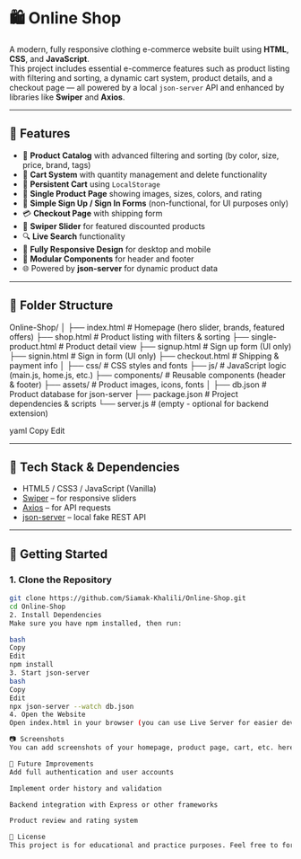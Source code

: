 # 🛍️ Online Shop

A modern, fully responsive clothing e-commerce website built using **HTML**, **CSS**, and **JavaScript**.  
This project includes essential e-commerce features such as product listing with filtering and sorting, a dynamic cart system, product details, and a checkout page — all powered by a local `json-server` API and enhanced by libraries like **Swiper** and **Axios**.

---

## 📌 Features

- 🛒 **Product Catalog** with advanced filtering and sorting (by color, size, price, brand, tags)
- 🧺 **Cart System** with quantity management and delete functionality
- 💾 **Persistent Cart** using `LocalStorage`
- 👕 **Single Product Page** showing images, sizes, colors, and rating
- 🔐 **Simple Sign Up / Sign In Forms** (non-functional, for UI purposes only)
- 💳 **Checkout Page** with shipping form
- 🎯 **Swiper Slider** for featured discounted products
- 🔍 **Live Search** functionality
- 📱 **Fully Responsive Design** for desktop and mobile
- 🧩 **Modular Components** for header and footer
- 🌐 Powered by **json-server** for dynamic product data

---

## 📁 Folder Structure

Online-Shop/
│
├── index.html # Homepage (hero slider, brands, featured offers)
├── shop.html # Product listing with filters & sorting
├── single-product.html # Product detail view
├── signup.html # Sign up form (UI only)
├── signin.html # Sign in form (UI only)
├── checkout.html # Shipping & payment info
│
├── css/ # CSS styles and fonts
├── js/ # JavaScript logic (main.js, home.js, etc.)
├── components/ # Reusable components (header & footer)
├── assets/ # Product images, icons, fonts
│
├── db.json # Product database for json-server
├── package.json # Project dependencies & scripts
└── server.js # (empty - optional for backend extension)

yaml
Copy
Edit

---

## 🧰 Tech Stack & Dependencies

- HTML5 / CSS3 / JavaScript (Vanilla)
- [Swiper](https://swiperjs.com/) – for responsive sliders
- [Axios](https://axios-http.com/) – for API requests
- [json-server](https://github.com/typicode/json-server) – local fake REST API

---

## 🚀 Getting Started

### 1. Clone the Repository
```bash
git clone https://github.com/Siamak-Khalili/Online-Shop.git
cd Online-Shop
2. Install Dependencies
Make sure you have npm installed, then run:

bash
Copy
Edit
npm install
3. Start json-server
bash
Copy
Edit
npx json-server --watch db.json
4. Open the Website
Open index.html in your browser (you can use Live Server for easier development).

📷 Screenshots
You can add screenshots of your homepage, product page, cart, etc. here for better presentation.

🔧 Future Improvements
Add full authentication and user accounts

Implement order history and validation

Backend integration with Express or other frameworks

Product review and rating system

📄 License
This project is for educational and practice purposes. Feel free to fork and modify it for your own learning.
